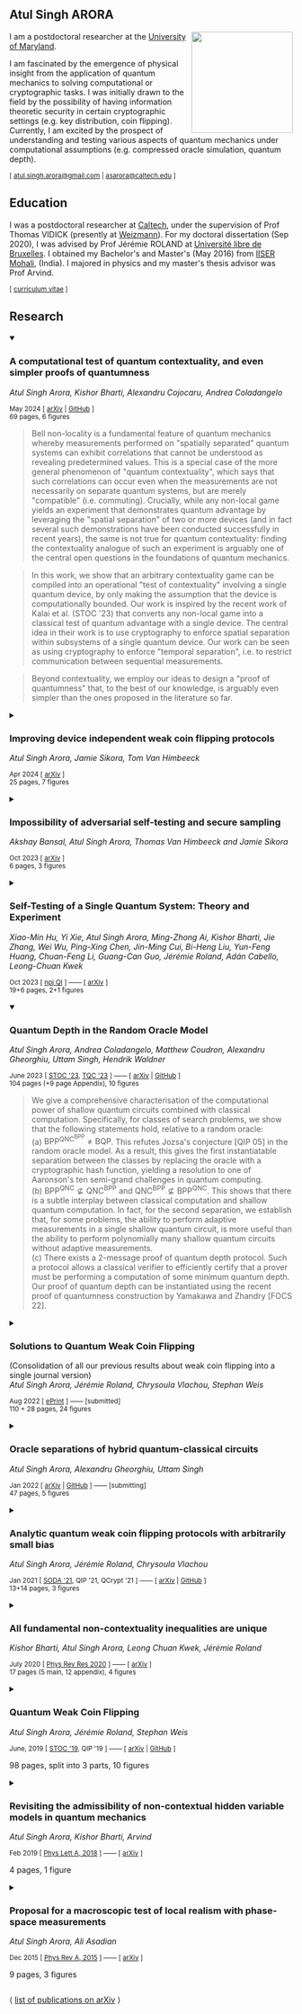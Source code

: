 ## Atul Singh ARORA

 <!-- <img align="right" src ="https://user-images.githubusercontent.com/2003122/210131262-a28c9323-be40-4109-a8ad-0fc1f7a1870c.jpeg" width=190 />  -->
 <!-- <img align="right" src ="https://github.com/AtulSinghArora/QR/assets/2003122/be641605-5d9c-421f-b3ce-37a10fa93077" width=190 /> -->

<!-- ![image](https://github.com/AtulSinghArora/QR/assets/2003122/3b08e6fa-707d-45ec-96df-7bec77c01f48) -->

<img align="right" src ="https://github.com/AtulSinghArora/QR/assets/2003122/3b08e6fa-707d-45ec-96df-7bec77c01f48" width=180 />

 <!-- <img align="right" src ="https://github.com/AtulSinghArora/QR/assets/2003122/4dee787a-c3ef-4c66-8ee2-a103c53e1f7a" width=140 /> -->

<!-- ![frml_ARORA_Feb_2024_cropped_](https://github.com/AtulSinghArora/QR/assets/2003122/4dee787a-c3ef-4c66-8ee2-a103c53e1f7a) -->

 
 <!-- ![image](https://github.com/AtulSinghArora/QR/assets/2003122/db42f393-06e9-4f59-b8c6-8611ac8c40f3) Formal -->

<!-- ![inf_ARORA_Feb_2024](https://github.com/AtulSinghArora/QR/assets/2003122/be641605-5d9c-421f-b3ce-37a10fa93077) Informal -->

<!-- <img align="right" src ="https://user-images.githubusercontent.com/2003122/210131194-0be951ce-4312-44e6-92fc-c8ad91bfa46e.jpeg" width=190 /> -->

I am a postdoctoral researcher at the [University of Maryland](https://quics.umd.edu/people/atul-singh-arora).

I am fascinated by the emergence of physical insight from the application of quantum mechanics to solving computational or cryptographic tasks. I was initially drawn to the field by the possibility of having information theoretic security in certain cryptographic settings (e.g. key distribution, coin flipping). Currently, I am excited by the prospect of understanding and testing various aspects of quantum mechanics under computational assumptions (e.g. compressed oracle simulation, quantum depth). 

<sub> [ atul.singh.arora@gmail.com | asarora@caltech.edu ] </sub>



## Education

I was a postdoctoral researcher at [Caltech](https://iqim.caltech.edu/people/postdocs/), under the supervision of Prof Thomas VIDICK (presently at [Weizmann](https://www.weizmann.ac.il/pages/)). For my doctoral dissertation (Sep 2020), I was advised by Prof Jérémie ROLAND at [Université libre de Bruxelles](http://quic.ulb.ac.be/members/past). I obtained my Bachelor's and Master's (May 2016) from [IISER Mohali](https://www.iisermohali.ac.in/students/people-sublinks/bs-ms-2011-batch), (India). I majored in physics and my master's thesis advisor was Prof Arvind. 

<sub>[ [curriculum vitae](https://atulsingharora.github.io/CV/cv.pdf) ] </sub>


<!-- 
|Awarded |Degree | Institute |
|-|-|-|
| Sep 2020 | PhD | *Université libre de Bruxelles*, Belgium. Advisor: Prof Jérémie ROLAND |
| May 2016 | BS-MS (Phys Maj) | *Indian Institute of Science Education and Research (IISER)*, Mohali, India. Master's thesis advisor: Prof Arvind | 
 -->


## Research

<details open>
<summary>

### A computational test of quantum contextuality, and even simpler proofs of quantumness
*Atul Singh Arora, Kishor Bharti, Alexandru Cojocaru, Andrea Coladangelo*

<sub> May 2024 [ [arXiv](http://arxiv.org/abs/2405.06787) | [GitHub](https://atulsingharora.github.io/PoC) ] </sub>  
<sub> 69 pages, 6 figures </sub>

</summary> 

> Bell non-locality is a fundamental feature of quantum mechanics whereby
measurements performed on "spatially separated" quantum systems can exhibit
correlations that cannot be understood as revealing predetermined values. This
is a special case of the more general phenomenon of "quantum contextuality",
which says that such correlations can occur even when the measurements are not
necessarily on separate quantum systems, but are merely "compatible" (i.e.
commuting). Crucially, while any non-local game yields an experiment that
demonstrates quantum advantage by leveraging the "spatial separation" of two or
more devices (and in fact several such demonstrations have been conducted
successfully in recent years), the same is not true for quantum contextuality:
finding the contextuality analogue of such an experiment is arguably one of the
central open questions in the foundations of quantum mechanics.

> In this work, we show that an arbitrary contextuality game can be compiled
into an operational "test of contextuality" involving a single quantum device,
by only making the assumption that the device is computationally bounded. Our
work is inspired by the recent work of Kalai et al. (STOC '23) that converts
any non-local game into a classical test of quantum advantage with a single
device. The central idea in their work is to use cryptography to enforce
spatial separation within subsystems of a single quantum device. Our work can
be seen as using cryptography to enforce "temporal separation", i.e. to
restrict communication between sequential measurements.

> Beyond contextuality, we employ our ideas to design a "proof of quantumness"
that, to the best of our knowledge, is arguably even simpler than the ones
proposed in the literature so far.

</details>


<details>
<summary>

### Improving device independent weak coin flipping protocols
*Atul Singh Arora, Jamie Sikora, Tom Van Himbeeck*

 <sub> Apr 2024 [ [arXiv](https://arxiv.org/abs/2404.17079) ]  </sub>  
<sub> 25 pages, 7 figures </sub>

</summary> 

>   Weak coin flipping is the cryptographic task where Alice and Bob remotely
flip a coin but want opposite outcomes. This work studies this task in the
device-independent regime where Alice and Bob neither trust each other, nor
their quantum devices. The best protocol was devised over a decade ago by
Silman, Chailloux, Aharon, Kerenidis, Pironio, and Massar with bias
$\varepsilon \approx 0.33664$, where the bias is a commonly adopted security
measure for coin flipping protocols. This work presents two techniques to lower
the bias of such protocols, namely self-testing and abort-phobic compositions.
We apply these techniques to the SCAKPM '11 protocol above and, assuming a
continuity conjecture, lower the bias to $\varepsilon \approx 0.29104$. We
believe that these techniques could be useful in the design of
device-independent protocols for a variety of other tasks.

> Independently of weak coin flipping, en route to our results, we show how one
can test $n-1$ out of $n$ devices, and estimate the performance of the
remaining device, for later use in the protocol. The proof uses linear
programming and, due to its generality, may find applications elsewhere.

</details>


<details>
<summary>

### Impossibility of adversarial self-testing and secure sampling
*Akshay Bansal, Atul Singh Arora, Thomas Van Himbeeck and Jamie Sikora*

<sub> Oct 2023 [ [arXiv](https://arxiv.org/abs/2310.12838) ]    </sub>  
<sub> 6 pages, 3 figures</sub>
</summary>

> Self-testing is the task where spatially separated Alice and Bob cooperate to deduce the inner workings of untrusted quantum devices by interacting with them in a classical manner. We examine the task above where Alice and Bob do not trust each other which we call *adversarial self-testing*. We show that adversarial self-testing implies *secure sampling*---a task that we introduce where mistrustful Alice and Bob wish to sample from a joint probability distribution with the guarantee that an honest party's marginal is not biased. By extending impossibility results in two-party quantum cryptography, we give a simple proof that both of these tasks are impossible in all but trivial settings.
</details>


<details>
<summary>

### Self-Testing of a Single Quantum System: Theory and Experiment
*Xiao-Min Hu, Yi Xie, Atul Singh Arora, Ming-Zhong Ai, Kishor Bharti, Jie Zhang, Wei Wu, Ping-Xing Chen, Jin-Ming Cui, Bi-Heng Liu, Yun-Feng Huang, Chuan-Feng Li, Guang-Can Guo, Jérémie Roland, Adán Cabello, Leong-Chuan Kwek*

<sub> Oct 2023 [ [npj QI](https://doi.org/10.1038/s41534-023-00769-7) ] —— [ [arXiv](https://arxiv.org/abs/2203.09003) ]    </sub>  
<sub>19+6 pages, 2+1 figures</sub>
</summary>

> Self-testing allows for characterising quantum systems under minimal assumptions.
However, existing schemes rely on quantum non-locality and cannot be applied to systems that are not entangled. Here, we introduce a robust method that achieves self-testing of individual systems by taking advantage of contextuality. The scheme is based on the simplest contextuality witness for the simplest contextual quantum system---the Klyachko-Can-Binicioğlu-Shumovsky inequality for the qutrit. We establish a lower bound on the fidelity of the state and the measurements as a function of the value of the witness under a pragmatic assumption on the measurements. We apply the method in an experiment on a single trapped $^{40}{\rm Ca}^+$ and using randomly chosen measurements and perfect detection efficiency. Using the observed statistics, we obtain the first experimental demonstration of self-testing of a single quantum system with negligible deviations from the assumptions.
</details>




<details open>
<summary>

### Quantum Depth in the Random Oracle Model

*Atul Singh Arora, Andrea Coladangelo, Matthew Coudron, Alexandru Gheorghiu, Uttam Singh, Hendrik Waldner*

<sub> June 2023 [ [STOC '23](https://doi.org/10.1145/3564246.3585153), [TQC '23](https://tqc-conference.org/talks/) ]  ——  [ [arXiv](https://arxiv.org/abs/2210.06454) | [GitHub](https://atulsingharora.github.io/instaDepth) ]   </sub>  
<sub>104 pages (+9 page Appendix), 10 figures
</summary>

> We give a comprehensive characterisation of the computational power of shallow quantum circuits combined with classical computation. Specifically, for classes of search problems, we show that the following statements hold, relative to a random oracle:  
(a) $\mathsf{BPP}^{\mathsf{QNC}^{\mathsf{BPP}}} \neq \mathsf{BQP}$. This refutes Jozsa's conjecture [QIP 05] in the random oracle model. As a result, this gives the first instantiatable separation between the classes by replacing the oracle with a cryptographic hash function, yielding a resolution to one of Aaronson's ten semi-grand challenges in quantum computing.  
(b) $\mathsf{BPP}^{\mathsf{QNC}} \nsubseteq \mathsf{QNC}^{\mathsf{BPP}}$ and $\mathsf{QNC}^{\mathsf{BPP}} \nsubseteq \mathsf{BPP}^{\mathsf{QNC}}$. This shows that there is a subtle interplay between classical computation and shallow quantum computation. In fact, for the second separation, we establish that, for some problems, the ability to perform adaptive measurements in a single shallow quantum circuit, is more useful than the ability to perform polynomially many shallow quantum circuits without adaptive measurements.  
(c) There exists a 2-message proof of quantum depth protocol. Such a protocol allows a classical verifier to efficiently certify that a prover must be performing a computation of some minimum quantum depth. Our proof of quantum depth can be instantiated using the recent proof of quantumness construction by Yamakawa and Zhandry [FOCS 22].

</details>


<details>
<summary>

### Solutions to Quantum Weak Coin Flipping
 (Consolidation of all our previous results about weak coin flipping into a single journal version)  
*Atul Singh Arora, Jérémie Roland, Chrysoula Vlachou, Stephan Weis*

<sub> Aug 2022 [ [ePrint](https://eprint.iacr.org/2022/1101) ] —— [submitted]  </sub>  
<sub> 110 + 28 pages, 24 figures</sub>

</summary>

> Weak coin flipping is an important cryptographic primitive, as it is the strongest known secure two-party computation primitive, that classically becomes secure only when certain assumptions are made (e.g. computational hardness), while quantumly there exist protocols that achieve arbitrarily close to perfect security. This breakthrough result was established by C. Mochon in 2007 [arXiv:0711.4114], however, his proof of existence was partially non-constructive, thus, setting back the proposal of explicit protocols. In this work, we report three different solutions to the quantum weak coin flipping problem. In particular, we propose different methods that result---either analytically or numerically---in the operators needed to construct weak coin flipping protocols with different levels of security, including nearly perfect security. In order to develop these methods, we study the quantum weak coin flipping problem from both an algebraic and a geometric perspective. We also analytically construct illustrative examples of weak coin flipping protocols achieving different levels of security.

</details>





<details>
<summary>

### Oracle separations of hybrid quantum-classical circuits
*Atul Singh Arora, Alexandru Gheorghiu, Uttam Singh*

<sub> Jan 2022 [ [arXiv](https://arxiv.org/abs/2201.01904) | [GitHub](https://atulsingharora.github.io/HQC) ] —— [submitting]  </sub>  
<sub>47 pages, 5 figures</sub>

</summary>

> An important theoretical problem in the study of quantum computation, that is also practically relevant in the context of near-term quantum devices, is to understand the computational power of hybrid models, that combine polynomial-time classical computation with short-depth quantum computation. Here, we consider two such models: CQ_d which captures the scenario of a polynomial-time classical algorithm that queries a d-depth quantum computer many times; and QC_d which is more analogous to measurement-based quantum computation and captures the scenario of a d-depth quantum computer with the ability to change the sequence of gates being applied depending on measurement outcomes processed by a classical computation. Chia, Chung and Lai (STOC 2020) and Coudron and Menda (STOC 2020) showed that these models (with d=polylog(n)) are strictly weaker than BQP (the class of problems solvable by polynomial-time quantum computation), relative to an oracle, disproving a conjecture of Jozsa in the relativised world.  
In this paper, we show that, despite the similarities between CQ_d and QC_d, the two models are incomparable, i.e. CQ_d ⊈ QC_d and QC_d ⊈ CQ_d relative to an oracle. In other words, we show that there exist problems that one model can solve but not the other and vice versa. We do this by considering new oracle problems that capture the distinctions between the two models and by introducing the notion of an intrinsically stochastic oracle, an oracle whose responses are inherently randomised, which is used for our second result. While we leave showing the second separation relative to a standard oracle as an open problem, we believe the notion of stochastic oracles could be of independent interest for studying complexity classes which have resisted separation in the standard oracle model. Our constructions also yield simpler oracle separations between the hybrid models and BQP, compared to earlier works.

</details>


<details>
<summary>

### Analytic quantum weak coin flipping protocols with arbitrarily small bias
*Atul Singh Arora, Jérémie Roland, Chrysoula Vlachou*

<sub> Jan 2021 [ [SODA '21](), QIP '21, QCrypt '21 ] —— [ [arXiv](https://arxiv.org/abs/1911.13283) | [GitHub](https://atulsingharora.github.io/WCF2) ]  </sub>  
<sub>13+14 pages, 3 figures</sub>
</summary>

> Weak coin flipping (WCF) is a fundamental cryptographic primitive for two-party secure computation, where two distrustful parties need to remotely establish a shared random bit whilst having opposite preferred outcomes. It is the strongest known primitive with arbitrarily close to perfect security quantumly while classically, its security is completely compromised (unless one makes further assumptions, such as computational hardness).  A WCF protocol is said to have bias $\epsilon$ if neither party can force their preferred outcome with probability greater than $1/2+\epsilon$. Classical WCF protocols are shown to have bias $1/2$, i.e., a cheating party can always force their preferred outcome. On the other hand, there exist quantum WCF protocols with arbitrarily small bias, as Mochon showed in his seminal work in 2007 [arXiv:0711.4114]. In particular, he proved the existence of a family of WCF protocols approaching bias $\epsilon (k)=1/(4k+2)$ for arbitrarily large $k$ and proposed a protocol with bias $1/6$. Last year, Arora, Roland and Weis presented a protocol with bias $1/10$ and to go below this bias, they designed an algorithm that *numerically* constructs unitary matrices corresponding to WCF protocols with arbitrarily small bias [STOC'19, p.205-216]. In this work, we present new techniques which yield a fully analytical construction of WCF protocols with bias arbitrarily close to zero, thus achieving a solution that has been missing for more than a decade. Furthermore, our new techniques lead to a simplified proof of existence of WCF protocols by circumventing the non-constructive part of Mochon's proof. As an example, we illustrate the construction of a WCF protocol with bias $1/14$.

</details>

<details>
<summary>

### All fundamental non-contextuality inequalities are unique
*Kishor Bharti, Atul Singh Arora, Leong Chuan Kwek, Jérémie Roland*

<sub> July 2020 [ [Phys Rev Res 2020](https://doi.org/10.1103/PhysRevResearch.2.033010) ] ——  [ [arXiv](https://arxiv.org/abs/1811.05294) ]
 </sub>  
<sub>17 pages (5 main, 12 appendix), 4 figures</sub>

</summary>

> Contextuality is one way of capturing the non-classicality of quantum theory. The contextual nature of a theory is often witnessed via the violation of non-contextuality inequalities---certain linear inequalities involving probabilities of measurement events. Using the exclusivity graph approach (one of the two main graph theoretic approaches for studying contextuality), it was shown [PRA 88, 032104 (2013); Annals of mathematics, 51-299 (2006)] that a necessary and sufficient condition for witnessing contextuality is the presence of an odd number of events (greater than three) which are either cyclically or anti-cyclically exclusive. Thus, the non-contextuality inequalities whose underlying exclusivity structure is as stated, either cyclic or anti-cyclic, are fundamental to quantum theory. We show that there is a unique non-contextuality inequality for each non-trivial cycle and anti-cycle. In addition to the foundational interest, we expect this to aid the understanding of contextuality as a resource to quantum computing and its applications to local self-testing.

</details>


<details>
<summary>

### Quantum Weak Coin Flipping
*Atul Singh Arora, Jérémie Roland, Stephan Weis*

<sub> June, 2019 [ [STOC '19](https://doi.org/10.1145/3313276.3316306), QIP '19 ] —— [ [arXiv](https://arxiv.org/abs/1811.02984) | [GitHub](https://atulsingharora.github.io/WCF) ]  

98 pages, split into 3 parts, 10 figures
</sub>

</summary>

> We investigate weak coin flipping, a fundamental cryptographic primitive where two distrustful parties need to remotely establish a shared random bit. A cheating player can try to bias the output bit towards a preferred value. For weak coin flipping the players have known opposite preferred values. A weak coin-flipping protocol has a bias $\epsilon$ if neither player can force the outcome towards his/her preferred value with probability more than $\frac{1}{2}+\epsilon$. While it is known that classically $\epsilon=\frac{1}{2}$, Mochon showed in 2007 that quantumly weak coin flipping can be achieved with arbitrarily small bias (near perfect) but the best known explicit protocol has bias $\frac{1}{6}$ (also due to Mochon, 2005). We propose a framework to construct new explicit protocols achieving biases below $\frac{1}{6}$. In particular, we construct explicit unitaries for protocols with bias up to $\frac{1}{10}$. To go below, we introduce what we call the Elliptic Monotone Align (EMA) algorithm which, together with the framework, allows us to numerically construct protocols with arbitrarily small biases.
</details>


<details>
<summary>

### Revisiting the admissibility of non-contextual hidden variable models in quantum mechanics

*Atul Singh Arora, Kishor Bharti, Arvind*

<sub> Feb 2019 [ [Phys Lett A, 2018](https://doi.org/10.1016/j.physleta.2018.11.049) ]  ——  [ [arXiv](https://arxiv.org/abs/1607.03498) ] 

4 pages, 1 figure
</sub>

</summary>

> We construct a non-contextual hidden variable model consistent with all the kinematic predictions of quantum mechanics (QM). The famous Bell-KS theorem shows that non-contextual models which satisfy a further reasonable restriction are inconsistent with QM. In our construction, we define a weaker variant of this restriction which captures its essence while still allowing a non-contextual description of QM. This is in contrast to the contextual hidden variable toy models, such as the one by Bell, and brings out an interesting alternate way of looking at QM. The results also relate to the Bohmian model, where it is harder to pin down such features.

</details>


<details>
<summary>

### Proposal for a macroscopic test of local realism with phase-space measurements

*Atul Singh Arora, Ali Asadian*

<sub> Dec 2015 [ [Phys Rev A, 2015](https://link.aps.org/doi/10.1103/PhysRevA.92.062107) ] ——   [ [arXiv](https://arxiv.org/abs/1508.04588)  ] 

9 pages, 3 figures
</sub>

</summary>

> We propose a new test of local realism based on correlation measurements of continuum valued functions of positions and momenta, known as modular variables. The Wigner representation of these observables are bounded in phase space, and therefore, the associated inequality holds for any state described by a non-negative Wigner function. This agrees with Bell's remark that positive Wigner functions, serving as a valid probability distribution over local (hidden) phase space coordinates, do not reveal non-locality. We construct a class of entangled states resulting in a violation of the inequality, and thus truly demonstrate non-locality in phase space. The states can be realized through grating techniques in space-like separated interferometric setups. The non-locality is verified from the spatial correlation data, collected from the screens.

</details>

⟨ [list of publications on arXiv](https://arxiv.org/search/quant-ph?searchtype=author&query=Arora%2C+A+S) ⟩

